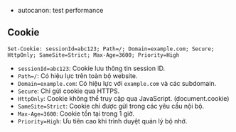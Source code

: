 - autocanon: test performance
## Cookie
```
Set-Cookie: sessionId=abc123; Path=/; Domain=example.com; Secure; HttpOnly; SameSite=Strict; Max-Age=3600; Priority=High
```
- `sessionId=abc123`: Cookie lưu thông tin session ID.
- `Path=/`: Có hiệu lực trên toàn bộ website.
- `Domain=example.com`: Có hiệu lực với `example.com` và các subdomain.
- `Secure`: Chỉ gửi cookie qua HTTPS.
- `HttpOnly`: Cookie không thể truy cập qua JavaScript. (document.cookie)
- `SameSite=Strict`: Cookie chỉ được gửi trong các yêu cầu nội bộ.
- `Max-Age=3600`: Cookie tồn tại trong 1 giờ.
- `Priority=High`: Ưu tiên cao khi trình duyệt quản lý bộ nhớ.